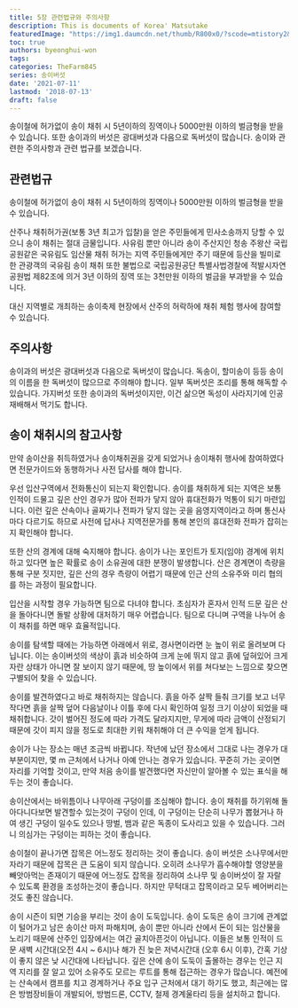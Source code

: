 ```yaml
---
title: 5장 관련법규와 주의사항
description: This is documents of Korea' Matsutake
featuredImage: "https://img1.daumcdn.net/thumb/R800x0/?scode=mtistory2&fname=https%3A%2F%2Ft1.daumcdn.net%2Fcfile%2Ftistory%2F2516E4335255EE0329"
toc: true
authors: byeonghui-won
tags: 
categories: TheFarm845
series: 송이버섯
date: '2021-07-11'
lastmod: '2018-07-13'
draft: false
---
```


송이철에 허가없이 송이 채취 시 5년이하의 징역이나 5000만원 이하의 벌금형을 받을 수 있습니다. 또한 송이과의 버섯은 광대버섯과 다음으로 독버섯이 많습니다. 송이와 관련한 주의사항과 관련 법규를 보겠습니다.



## 관련법규

송이철에 허가없이 송이 채취 시 5년이하의 징역이나 5000만원 이하의 벌금형을 받을 수 있습니다. 

산주나 채취허가권(보통 3년 최고가 입찰)을 얻은 주민들에게 민사소송까지 당할 수 있으니 송이 채취는 절대 금물입니다. 사유림 뿐만 아니라 송이 주산지인 청송 주왕산 국립공원같은 국유림도 임산물 채취 허가는 지역 주민들에게만 주기 때문에 등산을 빌미로 한 관광객의 국유림 송이 채취 또한 불법으로 국립공원공단 특별사법경찰에 적발시자연공원법 제82조에 의거 3년 이하의 징역 또는 3천만원 이하의 벌금을 부과받을 수 있습니다. 

대신 지역별로 개최하는 송이축제 현장에서 산주의 허락하에 채취 체험 행사에 참여할 수 있습니다.

## 주의사항

송이과의 버섯은 광대버섯과 다음으로 독버섯이 많습니다. 독송이, 할미송이 등등 송이의 이름을 한 독버섯이 많으므로 주의해야 합니다. 일부 독버섯은 조리를 통해 해독할 수 있습니다. 가지버섯 또한 송이과의 독버섯이지만, 이건 삶으면 독성이 사라지기에 인공재배해서 먹기도 합니다.

## 송이 채취시의 참고사항

만약 송이산을 취득하였거나 송이채취권을 갖게 되었거나 송이채취 행사에 참여하였다면 전문가이드와 동행하거나 사전 답사를 해야 합니다. 

우선 입산구역에서 전화통신이 되는지 확인합니다. 송이를 채취하게 되는 지역은 보통 인적이 드물고 깊은 산인 경우가 많아 전파가 닿지 않아 휴대전화가 먹통이 되기 마련입니다. 이런 깊은 산속이나 골짜기나 전파가 닿지 않는 곳을 음영지역이라고 하며 통신사마다 다르기도 하므로 사전에 답사나 지역전문가를 통해 본인의 휴대전화 전파가 잡히는지 확인해야 합니다. 

또한 산의 경계에 대해 숙지해야 합니다. 송이가 나는 포인트가 토지(임야) 경계에 위치하고 있다면 높은 확률로 송이 소유권에 대한 분쟁이 발생합니다. 산은 경계면이 측량을 통해 구분 짓지만, 깊은 산의 경우 측량이 어렵기 때문에 인근 산의 소유주와 미리 협의를 하는 과정이 필요합니다.

입산을 시작할 경우 가능하면 팀으로 다녀야 합니다. 초심자가 혼자서 인적 드문 깊은 산을 돌아다니면 돌발 상황에 대처하기 매우 어렵습니다. 팀으로 다니며 구역을 나누어 송이 채취를 하면 매우 효율적입니다. 

송이를 탐색할 때에는 가능하면 아래에서 위로, 경사면이라면 눈 높이 위로 올려보며 다닙니다. 이는 송이버섯의 색상이 흙과 비슷하여 크게 눈에 뛰지 않고 흙에 덮혀있어 크게 자란 상태가 아니면 잘 보이지 않기 때문에, 땅 높이에서 위를 쳐다보는 느낌으로 찾으면 구별되어 찾을 수 있습니다. 

송이를 발견하였다고 바로 채취하지는 않습니다. 흙을 아주 살짝 들춰 크기를 보고 너무 작다면 흙을 살짝 덮어 다음날이나 이틀 후에 다시 확인하여 일정 크기 이상이 되었을 때 채취합니다. 갓이 벌어진 정도에 따라 가격도 달라지지만, 무게에 따라 금액이 산정되기 때문에 갓이 피지 않을 정도로 최대한 키워 채취해야 더 큰 수익을 얻게 됩니다.

송이가 나는 장소는 매년 조금씩 바뀝니다. 작년에 났던 장소에서 그대로 나는 경우가 대부분이지만, 몇 m 근처에서 나거나 아예 안나는 경우가 있습니다. 꾸준히 가는 곳이면 자리를 기억할 것이고, 만약 처음 송이를 발견했다면 자신만이 알아볼 수 있는 표식을 해 두는 것이 좋습니다. 

송이산에서는 바위틈이나 나무아래 구덩이를 조심해야 합니다. 송이 채취를 하기위해 돌아다니다보면 발견할수 있는것이 구덩이 인데, 이 구덩이는 단순히 나무가 뽑혔거나 하여 생긴 구덩이 일수도 있으나 땅벌, 뱀과 같은 독종이 도사리고 있을 수 있습니다. 그러니 의심가는 구덩이는 피하는 것이 좋습니다.

송이철이 끝나가면 잡목은 어느정도 정리하는 것이 좋습니다. 송이 버섯은 소나무에서만 자라기 때문에 잡목은 큰 도움이 되지 않습니다. 오히려 소나무가 흡수해야할 영양분을 빼앗아먹는 존재이기 때문에 어느정도 잡목을 정리하여 소나무 및 송이버섯이 잘 자랄 수 있도록 환경을 조성하는것이 좋습니다. 하지만 무턱대고 잡목이라고 모두 베어버리는 것도 좋진 않습니다. 

송이 시즌이 되면 기승을 부리는 것이 송이 도둑입니다. 송이 도둑은 송이 크기에 관계없이 털어가고 남은 송이산 마저 파해치며, 송이 뿐만 아니라 산에서 돈이 되는 임산물을 노리기 때문에 산주인 입장에서는 여간 골치아픈것이 아닙니다. 이들은 보통 인적이 드문 새벽 시간대(오전 4시 ~ 6시)나 해가 진 늦은 저녁시간대 (오후 6시 이후), 간혹 기상이 좋지 않은 낮 시간대에 나타납니다. 깊은 산에 송이 도둑이 출몰하는 경우는 인근 지역 지리를 잘 알고 있어 소유주도 모르는 루트를 통해 접근하는 경우가 많습니다. 예전에는 산속에서 캠프를 치고 경계하거나 주요 입구 근처에서 대기 하기도 했고, 최근에는 많은 방범장비들이 개발되어, 방범드론, CCTV, 철제 경계울타리 등을 설치하고 합니다. 


